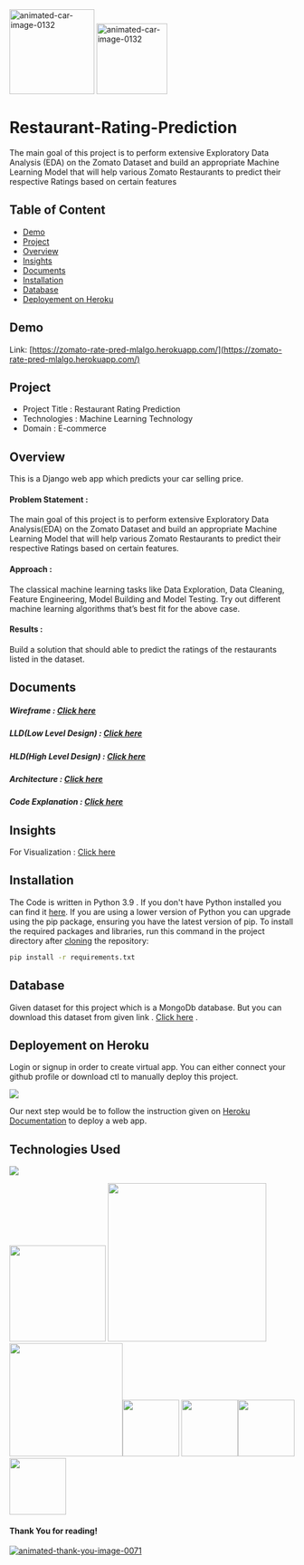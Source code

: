 <img src="https://redballoon.in/wp-content/uploads/2020/07/online-food-ordering-system-website.gif" height = "150px" border="0" alt="animated-car-image-0132" />
<img src="http://www.pngimagesfree.com/LOGO/Z/Zomato/Zomato-Logo-PNG-HD-Transparent.png" height = "125px" border="0" alt="animated-car-image-0132" /> 
 


# Restaurant-Rating-Prediction
The main goal of this project is to perform extensive Exploratory  Data Analysis (EDA) on the Zomato Dataset and build an appropriate Machine Learning  Model that will help various Zomato Restaurants to predict their respective Ratings  based on certain features

## Table of Content
  * [Demo](#demo)
  * [Project](#project)
  * [Overview](#overview)
  * [Insights](#insights)
  * [Documents](#documents)
  * [Installation](#installation)
  * [Database](#database)
  * [Deployement on Heroku](#deployement-on-heroku)

## Demo
Link: [https://zomato-rate-pred-mlalgo.herokuapp.com/](https://zomato-rate-pred-mlalgo.herokuapp.com/)

## Project
* Project Title : Restaurant Rating Prediction
* Technologies : Machine Learning Technology
* Domain : E-commerce

## Overview
This is a Django web app which predicts your car selling price.



#### Problem Statement :
The main goal of this project is to perform extensive Exploratory Data Analysis(EDA) on
the Zomato Dataset and build an appropriate Machine Learning Model that will help
various Zomato Restaurants to predict their respective Ratings based on certain
features.
#### Approach :
The classical machine learning tasks like Data Exploration, Data Cleaning,
Feature Engineering, Model Building and Model Testing. Try out different machine
learning algorithms that’s best fit for the above case.
#### Results :
Build a solution that should able to predict the ratings of the
restaurants listed in the dataset.

## Documents 
##### Wireframe : [Click here](https://drive.google.com/file/d/189MsxGMq1X4U0FW19g0Sg52LWRqdqnkC/view?usp=sharing)
##### LLD(Low Level Design) : [Click here](https://docs.google.com/document/d/1Ayiy2L-zHoN83dwLpTf5DuAnWgkQWzFR/edit?usp=sharing&ouid=110781653824929502451&rtpof=true&sd=true)
##### HLD(High Level Design) : [Click here](https://docs.google.com/document/d/16dwfZISkOnKNbQcu0b4xWvw6a4M9EqkR/edit?usp=sharing&ouid=110781653824929502451&rtpof=true&sd=true)
##### Architecture : [Click here](https://docs.google.com/document/d/1Xl6kfP1Yjb3jzpAdDSWefFiY08EqSK0q/edit?usp=sharing&ouid=110781653824929502451&rtpof=true&sd=true)
##### Code Explanation : [Click here](https://docs.google.com/presentation/d/1hUwrDzP9wV5KZskat30yS9a4eRFms9Vq/edit?usp=sharing&ouid=110781653824929502451&rtpof=true&sd=true)

## Insights
For Visualization : [Click here](https://public.tableau.com/app/profile/vaishno.kumar/viz/ZomatoBangloreBusinessInsights/Dashboard1)

## Installation
The Code is written in Python 3.9 . If you don't have Python installed you can find it [here](https://www.python.org/downloads/). If you are using a lower version of Python you can upgrade using the pip package, ensuring you have the latest version of pip. To install the required packages and libraries, run this command in the project directory after [cloning](https://www.howtogeek.com/451360/how-to-clone-a-github-repository/) the repository:
```bash
pip install -r requirements.txt
```

## Database 
Given dataset for this project which is a MongoDb database. But you can download this dataset from given link . [Click here](https://www.kaggle.com/himanshupoddar/zomato-bangalore-restaurants/download) .




## Deployement on Heroku
Login or signup in order to create virtual app. You can either connect your github profile or download ctl to manually deploy this project.

[![](https://i.imgur.com/dKmlpqX.png)](https://heroku.com)

Our next step would be to follow the instruction given on [Heroku Documentation](https://devcenter.heroku.com/articles/getting-started-with-python) to deploy a web app.

## Technologies Used

![](https://forthebadge.com/images/badges/made-with-python.svg)



[<img target="_blank" src="https://cdn.freebiesupply.com/logos/thumbs/2x/django-community-logo.png" width=170>](https://www.djangoproject.com/) [<img target="_blank" src="https://number1.co.za/wp-content/uploads/2017/10/gunicorn_logo-300x85.png" width=280>](https://gunicorn.org) [<img target="_blank" src="https://scikit-learn.org/stable/_static/scikit-learn-logo-small.png" width=200>](https://scikit-learn.org/stable/)[<img target="_blank" src="https://cdn-icons-png.flaticon.com/512/1051/1051277.png" width=100>](https://developer.mozilla.org/en-US/docs/Web/HTML) [<img target="_blank" src="https://img.icons8.com/color/48/000000/css3.png" width=100>](https://developer.mozilla.org/en-US/docs/Web/CSS)[<img target="_blank" src="https://www.opc-router.de/wp-content/uploads/2021/03/mongodb_thumbnail.png" width=100>](https://www.mongodb.com/)[<img target="_blank" src="https://img.icons8.com/color/48/000000/tableau-software.png" width=100>](https://www.tableau.com/)

#### Thank You for reading!
<a href="https://www.animatedimages.org/cat-thank-you-466.htm"><img src="https://www.animatedimages.org/data/media/466/animated-thank-you-image-0071.gif" border="0" alt="animated-thank-you-image-0071" /></a>
